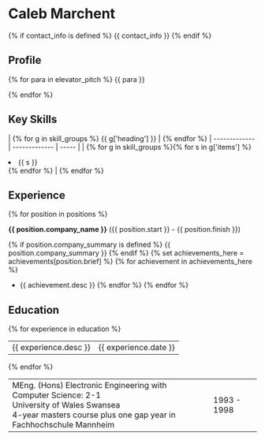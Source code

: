 Caleb Marchent
==
{% if contact_info is defined %}
{{ contact_info }}
{% endif %}

Profile
--
{% for para in elevator_pitch %}
{{ para }}

{% endfor %}

Key Skills
--

| {% for g in skill_groups %} {{ g['heading'] }} | {% endfor %} 
| ------------- | ------------- | ----- |
| {% for g in skill_groups %}{% for s in g['items'] %}<li> {{ s }} <br />{% endfor %} | {% endfor %}

 


Experience
--
{% for position in positions %}

**{{ position.company_name }}** ({{ position.start }} - {{ position.finish }})
</table>

{% if position.company_summary is defined %}
{{ position.company_summary }}
{% endif %}
{% set achievements_here = achievements[position.brief] %}
{% for achievement in achievements_here %}
* {{ achievement.desc }}
{% endfor %}
{% endfor %}

Education
--
{% for experience in education %}
<table>
    <tr><td>{{ experience.desc }}<td class="date">{{ experience.date }}</td>
</table>
{% endfor %}
<table>
    <tr>
        <td>
MEng. (Hons) Electronic Engineering with Computer Science: 2-1 <br>
University of Wales Swansea <br>
4-year masters course plus one gap year in Fachhochschule Mannheim
        <td class="date">
        1993 - 1998</td>
    </tr>
</table>
</body>